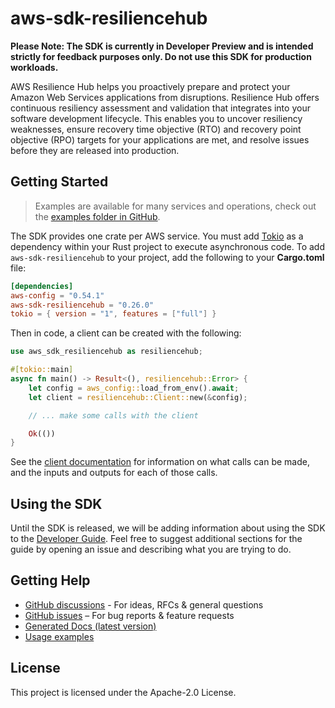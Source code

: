 # aws-sdk-resiliencehub

**Please Note: The SDK is currently in Developer Preview and is intended strictly for
feedback purposes only. Do not use this SDK for production workloads.**

AWS Resilience Hub helps you proactively prepare and protect your Amazon Web Services applications from disruptions. Resilience Hub offers continuous resiliency assessment and validation that integrates into your software development lifecycle. This enables you to uncover resiliency weaknesses, ensure recovery time objective (RTO) and recovery point objective (RPO) targets for your applications are met, and resolve issues before they are released into production.

## Getting Started

> Examples are available for many services and operations, check out the
> [examples folder in GitHub](https://github.com/awslabs/aws-sdk-rust/tree/main/examples).

The SDK provides one crate per AWS service. You must add [Tokio](https://crates.io/crates/tokio)
as a dependency within your Rust project to execute asynchronous code. To add `aws-sdk-resiliencehub` to
your project, add the following to your **Cargo.toml** file:

```toml
[dependencies]
aws-config = "0.54.1"
aws-sdk-resiliencehub = "0.26.0"
tokio = { version = "1", features = ["full"] }
```

Then in code, a client can be created with the following:

```rust
use aws_sdk_resiliencehub as resiliencehub;

#[tokio::main]
async fn main() -> Result<(), resiliencehub::Error> {
    let config = aws_config::load_from_env().await;
    let client = resiliencehub::Client::new(&config);

    // ... make some calls with the client

    Ok(())
}
```

See the [client documentation](https://docs.rs/aws-sdk-resiliencehub/latest/aws_sdk_resiliencehub/client/struct.Client.html)
for information on what calls can be made, and the inputs and outputs for each of those calls.

## Using the SDK

Until the SDK is released, we will be adding information about using the SDK to the
[Developer Guide](https://docs.aws.amazon.com/sdk-for-rust/latest/dg/welcome.html). Feel free to suggest
additional sections for the guide by opening an issue and describing what you are trying to do.

## Getting Help

* [GitHub discussions](https://github.com/awslabs/aws-sdk-rust/discussions) - For ideas, RFCs & general questions
* [GitHub issues](https://github.com/awslabs/aws-sdk-rust/issues/new/choose) – For bug reports & feature requests
* [Generated Docs (latest version)](https://awslabs.github.io/aws-sdk-rust/)
* [Usage examples](https://github.com/awslabs/aws-sdk-rust/tree/main/examples)

## License

This project is licensed under the Apache-2.0 License.

